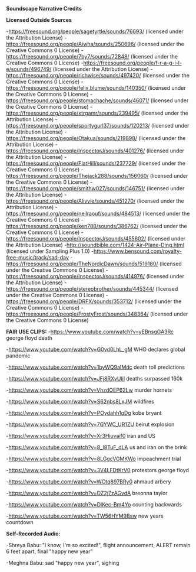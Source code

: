 **Soundscape Narrative Credits**

**Licensed Outside Sources**

-https://freesound.org/people/sagetyrtle/sounds/76693/ (licensed under the Attribution License)
-https://freesound.org/people/Aiwha/sounds/250696/ (licensed under the Creative Commons 0 License)
-https://freesound.org/people/7by7/sounds/72848/ (licensed under the Creative Commons 0 License)
-https://freesound.org/people/f-r-a-g-i-l-e/sounds/496749/ (licensed under the Attribution License)
-https://freesound.org/people/richwise/sounds/497420/ (licensed under the Creative Commons 0 License)
-https://freesound.org/people/felix.blume/sounds/140350/ (licensed under the Creative Commons 0 License)
-https://freesound.org/people/stomachache/sounds/46071/ (licensed under the Creative Commons 0 License)
-https://freesound.org/people/xtrgamr/sounds/239495/ (licensed under the Attribution License)
-https://freesound.org/people/sportygurl37/sounds/120213/ (licensed under the Attribution License) 
-https://freesound.org/people/Otakua/sounds/219898/ (licensed under the Attribution License)
-https://freesound.org/people/InspectorJ/sounds/401276/ (licensed under the Attribution License)
-https://freesound.org/people/FlatHill/sounds/237729/ (licensed under the Creative Commons 0 License)
-https://freesound.org/people/Thejack288/sounds/156060/ (licensed under the Creative Commons 0 License) 
-https://freesound.org/people/smithw027/sounds/146751/ (licensed under the Attribution License)
-https://freesound.org/people/Alivvie/sounds/451270/ (licensed under the Attribution License)
-https://freesound.org/people/neilraouf/sounds/484513/ (licensed under the Creative Commons 0 License)
-https://freesound.org/people/ken788/sounds/386762/ (licensed under the Creative Commons 0 License)
-https://freesound.org/people/InspectorJ/sounds/455602/ (licensed under the Attribution License)
-http://soundbible.com/1424-Air-Plane-Ding.html (licensed under Sampling Plus 1.0)
-https://www.bensound.com/royalty-free-music/track/sad-day 
-https://freesound.org/people/TheNordicDawn/sounds/519180/ (licensed under the Creative Commons 0 License)
-https://freesound.org/people/InspectorJ/sounds/414976/ (licensed under the Attribution License)
-https://freesound.org/people/stereobrother/sounds/445344/ (licensed under the Creative Commons 0 License)
-https://freesound.org/people/DRFX/sounds/353712/ (licensed under the Creative Commons 0 License)
-https://freesound.org/people/FrostyFrost/sounds/348364/ (licensed under the Creative Commons 0 License)

**FAIR USE CLIPS:**
-https://www.youtube.com/watch?v=yEBnsgGA3Rc george floyd death 

-https://www.youtube.com/watch?v=G0vd0LhL_gM WHO declares global pandemic 

-https://www.youtube.com/watch?v=1byWQ9aIMdc death toll predictions 

-https://www.youtube.com/watch?v=JFj8RXvUliI deaths surpassed 160k

-https://www.youtube.com/watch?v=VhzdOEP62Lw murder hornets 

-https://www.youtube.com/watch?v=S62nbs8LxJM wildfires 

-https://www.youtube.com/watch?v=POydahh1gDg kobe bryant 

-https://www.youtube.com/watch?v=7GYWC_UR1ZU beirut explosion 

-https://www.youtube.com/watch?v=Xr3Hiuvaif0 iran and US 

-https://www.youtube.com/watch?v=8_I8TuF_dLA us and iran on the brink 

-https://www.youtube.com/watch?v=8LGgcVGMKWo impeachment trial 

-https://www.youtube.com/watch?v=3V4LFDtKrV0 protestors george floyd 

-https://www.youtube.com/watch?v=WOtq897BRy0 ahmaud arbery 

-https://www.youtube.com/watch?v=DZ2j7zAGvdA breonna taylor 

-https://www.youtube.com/watch?v=DlKec-Bm4Yo counting backwards

-https://www.youtube.com/watch?v=TW56HYM9Bsw new years countdown

**Self-Recorded Audio:**

-Shreya Babu: "I know, I'm so excited!", flight announcement, ALERT remain 6 feet apart, final "happy new year"

-Meghna Babu: sad "happy new year", sighing
